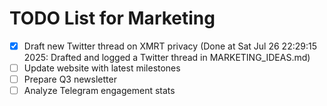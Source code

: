 # TODO List for Marketing

- [x] Draft new Twitter thread on XMRT privacy  (Done at Sat Jul 26 22:29:15 2025: Drafted and logged a Twitter thread in MARKETING_IDEAS.md)
- [ ] Update website with latest milestones
- [ ] Prepare Q3 newsletter
- [ ] Analyze Telegram engagement stats